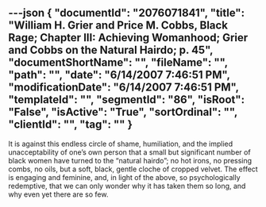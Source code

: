 ---json
{
  "documentId": "2076071841",
  "title": "William H. Grier and Price M. Cobbs, Black Rage; Chapter III: Achieving Womanhood; Grier and Cobbs on the Natural Hairdo; p. 45",
  "documentShortName": "",
  "fileName": "",
  "path": "",
  "date": "6/14/2007 7:46:51 PM",
  "modificationDate": "6/14/2007 7:46:51 PM",
  "templateId": "",
  "segmentId": "86",
  "isRoot": "False",
  "isActive": "True",
  "sortOrdinal": "",
  "clientId": "",
  "tag": ""
}
---

It is against this endless circle of shame, humiliation, and the implied unacceptability of one’s own person that a small but significant number of black women have turned to the “natural hairdo”; no hot irons, no pressing combs, no oils, but a soft, black, gentle cloche of cropped velvet. The effect is engaging and feminine, and, in light of the above, so psychologically redemptive, that we can only wonder why it has taken them so long, and why even yet there are so few.
